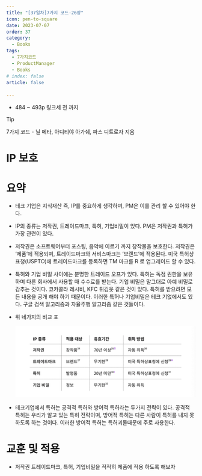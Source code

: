 ```yaml
---
title: "[37일차]7가지 코드-26장"
icon: pen-to-square
date: 2023-07-07
order: 37
category:
  - Books
tags:
  - 7가지코드
  - ProductManager
  - Books
# index: false
article: false

---
```


- 484 ~ 493p 링크세 전 까지

<!-- more -->

>[!tip]
>7가지 코드 - 닐 메타, 아디티야 아가쉐, 파스 디트로자 지음


# IP 보호

# 요약

- 테크 기업은 지식재산 즉, IP를 중요하게 생각하며, PM은 이를 관리 할 수 있어야 한다.
- IP의 종류는 저작권, 트레이드마크, 특허, 기업비밀이 있다. PM은 저작권과 특허가 가장 관련이 있다.
- 저작권은 소프트웨어부터 포스팅, 음악에 이르기 까지 창작물을 보호한다. 저작권은 ‘제품’에 적용되며, 트레이드마크와 서비스마크는 ‘브랜드’에 적용된다. 미국 특허상표청(USPTO)에 트레이드마크를 등록하면 TM 마크를 R 로 업그레이드 할 수 있다.
- 특허와 기업 비밀 사이에는 분명한 트레이드 오프가 있다. 특허는 독점 권한을 보유하며 다른 회사에서 사용할 때 수수료를 받는다. 기업 비밀은 말그대로 아예 비밀로 감추는 것이다. 코카콜라 레시비, KFC 튀김옷 같은 것이 있다. 특허를 받으려면 모든 내용을 공개 해야 하기 때문이다. 
이러한 특허나 기업비밀은 테크 기없에서도 있다. 구글 검색 알고리즘과 자율주행 알고리즘 같은 것들이다.
- 위 네가지의 비교 표
    
    ![Untitled](image-37/Untitled.png)
    
- 테크기업에서 특허는 공격적 특허와 방어적 특허라는 두가지 전략이 있다. 공격적 특허는 우리가 알고 있는 특허 전략이며, 방어적 특허는 다른 사람이 특허를 내지 못하도록 하는 것이다. 이러한 방어적 특허는 특허괴물때문에 주로 사용한다.

# 교훈 및 적용

- 저작권 트레이드마크, 특허, 기업비밀을 적적히 제품에 적용 하도록 해보자